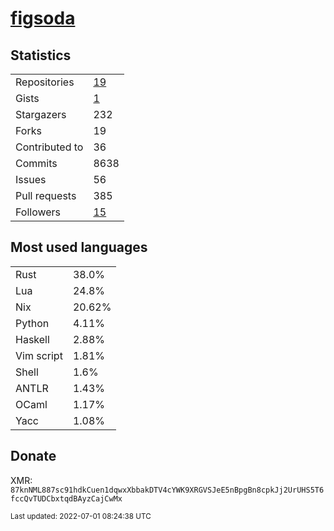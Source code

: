 # [figsoda](https://github.com/figsoda)

## Statistics

<table>
  <tr>
    <td>Repositories</td>
    <td><a href="https://github.com/figsoda?tab=repositories">
      19
    </a></td>
  </tr>
  <tr>
    <td>Gists</td>
    <td><a href="https://gist.github.com/figsoda">
      1
    </a></td>
  </tr>
  <tr>
    <td>Stargazers</td>
    <td>232</td>
  </tr>
  <tr>
    <td>Forks</td>
    <td>19</td>
  </tr>
  <tr>
    <td>Contributed to</td>
    <td>36</td>
  </tr>
  <tr>
    <td>Commits</td>
    <td>8638</td>
  </tr>
  <tr>
    <td>Issues</td>
    <td>56</td>
  </tr>
  <tr>
    <td>Pull requests</td>
    <td>385</td>
  </tr>
  <tr>
    <td>Followers</td>
    <td><a href="https://github.com/figsoda?tab=followers">
      15
    </a></td>
  </tr>
</table>

## Most used languages

<table> <tr><td>Rust</td><td>38.0%</td></tr><tr><td>Lua</td><td>24.8%</td></tr><tr><td>Nix</td><td>20.62%</td></tr><tr><td>Python</td><td>4.11%</td></tr><tr><td>Haskell</td><td>2.88%</td></tr><tr><td>Vim script</td><td>1.81%</td></tr><tr><td>Shell</td><td>1.6%</td></tr><tr><td>ANTLR</td><td>1.43%</td></tr><tr><td>OCaml</td><td>1.17%</td></tr><tr><td>Yacc</td><td>1.08%</td></tr></table>

## Donate

XMR: `87knNML887sc91hdkCuen1dqwxXbbakDTV4cYWK9XRGVSJeE5nBpgBn8cpkJj2UrUHS5T6fccQvTUDCbxtqdBAyzCajCwMx`

<sub>Last updated: 2022-07-01 08:24:38 UTC</sub>
